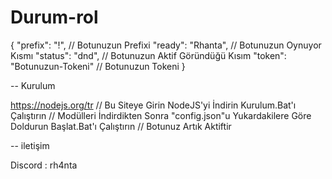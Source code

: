 # Durum-rol

{
  "prefix": "!", // Botunuzun Prefixi
  "ready": "Rhanta", // Botunuzun Oynuyor Kısmı
  "status": "dnd", // Botunuzun Aktif Göründüğü Kısım
  "token": "Botunuzun-Tokeni" // Botunuzun Tokeni
}


-- Kurulum

https://nodejs.org/tr // Bu Siteye Girin NodeJS'yi İndirin
Kurulum.Bat'ı Çalıştırın // Modülleri İndirdikten Sonra "config.json"u Yukardakilere Göre Doldurun
Başlat.Bat'ı Çalıştırın // Botunuz Artık Aktiftir


-- iletişim

Discord : rh4nta

